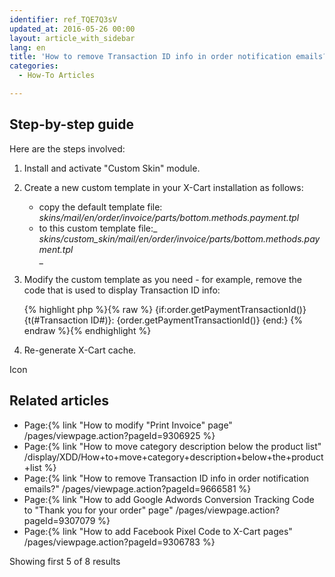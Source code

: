 ```yaml
---
identifier: ref_TQE7Q3sV
updated_at: 2016-05-26 00:00
layout: article_with_sidebar
lang: en
title: 'How to remove Transaction ID info in order notification emails?'
categories:
  - How-To Articles

---
```



## Step-by-step guide

Here are the steps involved:

1.  Install and activate "Custom Skin" module.  

2.  Create a new custom template in your X-Cart installation as follows:  

    - copy the default template file:  
    _skins/mail/en/order/invoice/parts/bottom.methods.payment.tpl_  
    - to this custom template file:_  
    _skins/custom_skin/mail/en/order/invoice/parts/bottom.methods.payment.tpl_  
    _
3.  Modify the custom template as you need - for example, remove the code that is used to display Transaction ID info:

    {% highlight php %}{% raw %}
      {if:order.getPaymentTransactionId()}
        {t(#Transaction ID#)}: {order.getPaymentTransactionId()}
      {end:}
    {% endraw %}{% endhighlight %}
4.  Re-generate X-Cart cache.

Icon

## Related articles

*   Page:{% link "How to modify "Print Invoice" page" /pages/viewpage.action?pageId=9306925 %}
*   Page:{% link "How to move category description below the product list" /display/XDD/How+to+move+category+description+below+the+product+list %}
*   Page:{% link "How to remove Transaction ID info in order notification emails?" /pages/viewpage.action?pageId=9666581 %}
*   Page:{% link "How to add Google Adwords Conversion Tracking Code to "Thank you for your order" page" /pages/viewpage.action?pageId=9307079 %}
*   Page:{% link "How to add Facebook Pixel Сode to X-Cart pages" /pages/viewpage.action?pageId=9306783 %}

Showing first 5 of 8 results